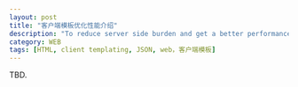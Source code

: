 ```yaml
---
layout: post
title: "客户端模板优化性能介绍"
description: "To reduce server side burden and get a better performance, template html and data, normally json, can be transported client side, and then merged into HTML pieces at client side."
category: WEB
tags: [HTML, client templating, JSON, web，客户端模板]
---
```

TBD.